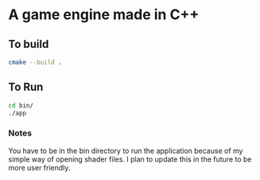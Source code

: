 A game engine made in C++
=========================

## To build
```bash
cmake --build .
```

## To Run
```bash
cd bin/
./app
```

### Notes
You have to be in the bin directory to run the application because of my simple way of opening shader files. I plan to update this in the future to be more user friendly.

